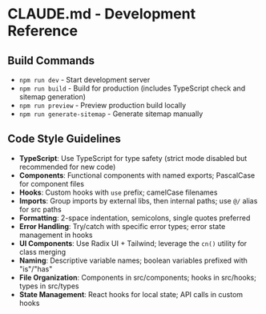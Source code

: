 # CLAUDE.md - Development Reference

## Build Commands
- `npm run dev` - Start development server
- `npm run build` - Build for production (includes TypeScript check and sitemap generation)
- `npm run preview` - Preview production build locally
- `npm run generate-sitemap` - Generate sitemap manually

## Code Style Guidelines
- **TypeScript**: Use TypeScript for type safety (strict mode disabled but recommended for new code)
- **Components**: Functional components with named exports; PascalCase for component files
- **Hooks**: Custom hooks with `use` prefix; camelCase filenames
- **Imports**: Group imports by external libs, then internal paths; use `@/` alias for src paths
- **Formatting**: 2-space indentation, semicolons, single quotes preferred
- **Error Handling**: Try/catch with specific error types; error state management in hooks
- **UI Components**: Use Radix UI + Tailwind; leverage the `cn()` utility for class merging
- **Naming**: Descriptive variable names; boolean variables prefixed with "is"/"has"
- **File Organization**: Components in src/components; hooks in src/hooks; types in src/types
- **State Management**: React hooks for local state; API calls in custom hooks